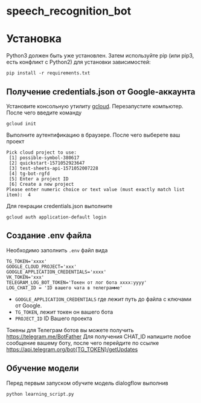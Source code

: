 # speech_recognition_bot

# Установка
Python3 должен быть уже установлен. Затем используйте pip (или pip3, есть конфликт с Python2) для установки зависимостей:
```commandline
pip install -r requirements.txt
```

## Получение credentials.json от Google-аккаунта
Установите консольную утилиту [gcloud](https://cloud.google.com/sdk/docs/install). Перезапустите компьютер.
После чего введите команду

```commandline
gcloud init 
```
Выполните аутентификацию в браузере.
После чего выберете ваш проект
```commandline
Pick cloud project to use:  
 [1] possible-symbol-380617 
 [2] quickstart-1571052923647
 [3] test-sheets-api-1571052007228
 [4] tg-bot-rgfd
 [5] Enter a project ID
 [6] Create a new project
Please enter numeric choice or text value (must exactly match list item):  4 

```

Для генрации credentials.json выполните
```commandline
gcloud auth application-default login
```

## Создание .env файла
Необходимо заполнить `.env` файл вида
```commandline
TG_TOKEN='xxxx'
GOOGLE_CLOUD_PROJECT='xxx'
GOOGLE_APPLICATION_CREDENTIALS='xxxx'
VK_TOKEN='xxx'
TELEGRAM_LOG_BOT_TOKEN='Токен от лог бота хххх:yyyy'
LOG_CHAT_ID = 'ID вашего чата в телеграмме'
```
- `GOOGLE_APPLICATION_CREDENTIALS` где лежит путь до файла с ключами от Google.
- `TG_TOKEN`, лежит токен он вашего бота
- `PROJECT_ID` ID Вашего проекта

Токены для Телеграм ботов вы можете получить https://telegram.me/BotFather
Для получения CHAT_ID напишите любое сообщение вашему боту, после чего перейдите по ссылке https://api.telegram.org/bot{TG_TOKEN}/getUpdates

## Обучение модели
Перед первым запуском обучите модель dialogflow выполнив
```commandline
python learning_script.py
```